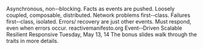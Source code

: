 Asynchronous,non-­‐blocking. Factsas events are pushed.Loosely coupled,composable,distributed.Network problemsfirst-­‐class.Failures first-­‐class,isolated. Errors/recovery are justother events.Must respond,even when errorsoccur.reactivemanifesto.orgEvent-­‐DrivenScalable ResilientResponsiveTuesday, May 13, 14The bonus slides walk through the traits in more details.
